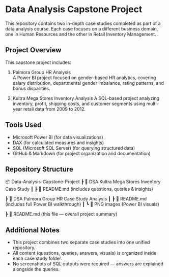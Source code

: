 #  Data Analysis Capstone Project

This repository contains two in-depth case studies completed as part of a data analysis course. Each case focuses on a different business domain, one in Human Resources and the other in Retail Inventory Management. .


## Project Overview

This capstone project includes:

1. Palmora Group HR Analysis  
   A Power BI project focused on gender-based HR analytics, covering salary distribution, departmental gender imbalance, rating patterns, and bonus disparities.

2. Kultra Mega Stores Inventory Analysis 
   A SQL-based project analyzing inventory, profit, shipping costs, and customer segments using multi-year retail data from 2009 to 2012.


## Tools Used

- Microsoft Power BI (for data visualizations)
- DAX (for calculated measures and insights)
- SQL (Microsoft SQL Server) (for querying structured data)
- GitHub & Markdown (for project organization and documentation)


## Repository Structure

📦 Data-Analysis-Capstone-Project
┣ 📂 DSA Kultra Mega Stores Inventory Case Study
┃ ┣ 📄 README.md (includes questions, queries & insights)

┣ 📂 DSA Palmora Group HR Case Study Analysis
┃ ┣ 📄 README.md (includes full Power BI walkthrough)
┃ ┗ 📄 PNG images (Power BI visuals)

┣ 📄 README.md (this file — overall project summary)



## Additional Notes

- This project combines two separate case studies into one unified repository.
- All content (questions, queries, answers, visuals) is organized inside each case study folder.
- No screenshots of SQL outputs were required — answers are explained alongside the queries.

